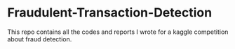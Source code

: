 # Fraudulent-Transaction-Detection
This repo contains all the codes and reports I wrote for a kaggle competition about fraud detection.
